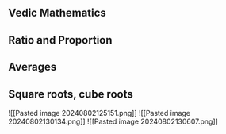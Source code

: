 ## Vedic Mathematics

## Ratio and Proportion
## Averages
## Square roots, cube roots

![[Pasted image 20240802125151.png]]
![[Pasted image 20240802130134.png]]
![[Pasted image 20240802130607.png]]
